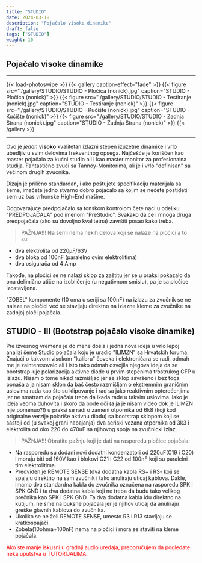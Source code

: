 ```yaml
---
title: "STUDIO"
date: 2024-03-18
description: "Pojačalo visoke dinamike"
draft: false
tags: ["STUDIO"]
weight: 10
---
```

## Pojačalo visoke dinamike

<hr>
{{< load-photoswipe >}}
{{< gallery caption-effect="fade" >}}
  {{< figure src="./gallery/STUDIO/STUDIO - Pločica (nonick).jpg" caption="STUDIO - Pločica (nonick)" >}}
  {{< figure src="./gallery/STUDIO/STUDIO - Testiranje (nonick).jpg" caption="STUDIO - Testiranje (nonick)" >}}
  {{< figure src="./gallery/STUDIO/STUDIO - Kućište (nonick).jpg" caption="STUDIO - Kućište (nonick)" >}}
  {{< figure src="./gallery/STUDIO/STUDIO - Zadnja Strana (nonick).jpg" caption="STUDIO - Zadnja Strana (nonick)" >}}
{{< /gallery >}}
<hr>

Ovo je *jedan* **visoko** kvalitetan izlazni stepen izuzetne dinamike i vrlo ubedljiv u svim delovima frekventnog opsega. Najčešće je korišćen kao master pojačalo za kućni studio ali i kao master monitor za profesionalna studija. Fantastično zvuči sa Tannoy-Monitorima, ali je i vrlo "definisan" sa večinom drugih zvucnika.

Dizajn je prilično standardan, i ako poštujete specifikaciju materijala sa šeme, imačete jedno stvarno dobro pojačalo sa kojim se nečete postideti sem uz bas vrhunske High-End mašine.

Odgovarajuće predpojačalo sa tonskom kontrolom čete naci u odeljku "PREDPOJAČALA" pod imenom "PreStudio". Svakako da će i mnoga druga predpojačala (ako su dovoljno kvalitetna) završiti posao kako treba.

> PAŽNJA!!!
> Na šemi nema nekih delova koji se nalaze na pločici a to su:
- dva elektrolita od 220μF/63V
- dva bloka od 100nF (paralelno ovim elektrolitima)
- dva osigurača od 4 Amp

Takođe, na ploćici se ne nalazi sklop za zaštitu jer se u praksi pokazalo da ona delimično utiče na izobličenje (u negativnom smislu), pa je sa pločice izostavljena.

"ZOBEL" komponente (10 oma u seriji sa 100nF) na izlazu za zvučnik se ne nalaze na pločici već se stavljaju direktno na izlazne kleme za zvučnike na zadnjoj ploči pojačala.

## STUDIO - III (Bootstrap pojačalo visoke dinamike)

Pre izvesnog vremena je do mene došla i jedna nova ideja u vrlo lepoj analizi šeme Studio pojačala koju je uradio "ILIMZN" sa Hrvatskih foruma. Znajući o kakvom visokom "kalibru" čoveka i elektroničara se radi, odmah me je zainteresovalo ali i isto tako odmah osvojila njegova ideja da se bootstrap-uje polarizacija aktivne diode u prvim stepenima trostrukog CFP u izlazu. Nisam o tome nikad razmišljao jer se sklop savršeno i bez toga ponaša a ja nisam sklon da baš često razmišljam o ekstremnim graničnim uslovima rada kao što su klipovanje i rad sa jako reaktivnim opterećenjima jer ne smatram da pojačala treba da ikada rade u takvim uslovima. Iako je ideja veoma duhovita i skoro da bode oči (a ja je nisam video dok je ILIMZN nije pomenuo?!) u praksi se radi o zameni otpornika od 6k8 (koji kod originalne verzije polariše aktivnu diodu) sa bootstrap sklopom koji se sastoji od (u svakoj grani napajanja) dva seriski vezana otpornika od 3k3 i elektrolita od oko 220 do 470uF sa njihovog spoja na zvučnicki izlaz.

> PAŽNJA!!!
> Obratite pažnju koji je dati na rasporedu pločice pojačala:
- Na rasporedu su dodani novi dodatni kondenzatori od 220uF(C19 i C20) i moraju biti od 160V kao i blokovi C21 i C22 od 100nF koji su paralelni tim elektrolitima.
- Predviđen je REMOTE SENSE (dva dodatna kabla RS+ i RS- koji se spajaju direktno na sam zvučnik i tako anuliraju uticaj kablova. Dakle, imamo dva standardna kabla do zvučnika označena na rasporedu SPK i SPK GND i ta dva dodatna kabla koji ne treba da budu tako velikog prečnika kao SPK i SPK GND. Ta dva dodatna kabla idu direktno na kutijum, ne sme na buksne pojačala jer je njihov uticaj da anuliraju greške glavnih kablova do zvučnika.
- Ukoliko se ne želi REMOTE SENSE, umesto R3 i R13 stavljaju se kratkospajači.
- Zobela(10ohma+100nF) nema na pločici i mora se staviti na kleme pojačala.

<p style="color: red;" class="text-center">Ako ste manje iskusni u gradnji audio uređaja, preporučujem da pogledate neka uputstva u TUTORIJALIMA.</p>
